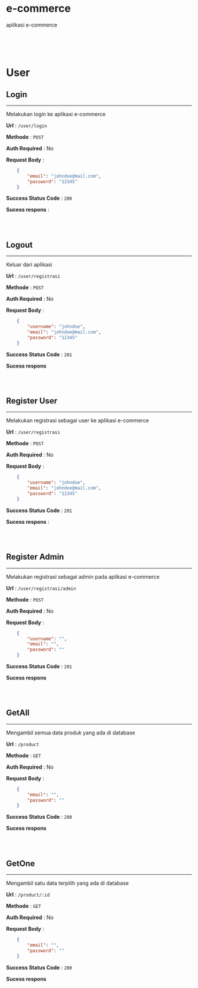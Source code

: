 # e-commerce

aplikasi e-commerce


<br><br><br>


# User

## Login
<hr>

Melakukan login ke aplikasi e-commerce

**Url** : `/user/login`

**Methode** : `POST`

**Auth Required** : No

**Request Body** :

```json
    {
        "email": "johndoe@mail.com",
        "password": "12345"
    }
```
**Success Status Code** : `200`

**Sucess respons** :
```json

```
<br>

## Logout
<hr>

Keluar dari aplikasi

**Url** : `/user/registrasi`

**Methode** : `POST`

**Auth Required** : No

**Request Body** :

```json
    {
        "username": "johndoe",
        "email": "johndoe@mail.com",
        "password": "12345"
    }
```
**Success Status Code** : `201`

**Sucess respons**

```json

```
<br>

## Register User
<hr>

Melakukan registrasi sebagai user ke aplikasi e-commerce

**Url** : `/user/registrasi`

**Methode** : `POST`

**Auth Required** : No

**Request Body** :

```json
    {
        "username": "johndoe",
        "email": "johndoe@mail.com",
        "password": "12345"
    }
```
**Success Status Code** : `201`

**Sucess respons** :

```json

```
<br>

## Register Admin
<hr>

Melakukan registrasi sebagai admin pada aplikasi e-commerce

**Url** : `/user/registrasi/admin`

**Methode** : `POST`

**Auth Required** : No

**Request Body** :

```json
    {
        "username": "",
        "email": "",
        "password": ""
    }
```
**Success Status Code** : `201`

**Sucess respons**

```json

```
<br>

## GetAll
<hr>

Mengambil semua data produk yang ada di database

**Url** : `/product`

**Methode** : `GET`

**Auth Required** : No

**Request Body** :

```json
    {
        "email": "",
        "password": ""
    }
```
**Success Status Code** : `200`

**Sucess respons**
```json
```
<br>

## GetOne
<hr>

Mengambil satu data terpilih yang ada di database

**Url** : `/product/:id`

**Methode** : `GET`

**Auth Required** : No

**Request Body** :

```json
    {
        "email": "",
        "password": ""
    }
```
**Success Status Code** : `200`

**Sucess respons**
```json
```
